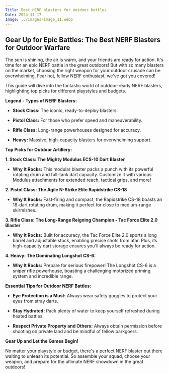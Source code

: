 ```yaml
---
Title: Best NERF blasters for outdoor battles
Date: 2024-11-17
Image: ../images/image_11.webp
---
```


##  Gear Up for Epic Battles: The Best NERF Blasters for Outdoor Warfare 

The sun is shining, the air is warm, and your friends are ready for action. It's time for an epic NERF battle in the great outdoors! But with so many blasters on the market, choosing the right weapon for your outdoor crusade can be overwhelming. Fear not, fellow NERF enthusiast, we've got you covered!

This guide will dive into the fantastic world of outdoor-ready NERF blasters, highlighting top picks for different playstyles and budgets. 

**Legend - Types of NERF Blasters:**

* **Stock Class:**  The iconic, ready-to-deploy blasters.

* **Pistol Class:** For those who prefer speed and maneuverability.

* **Rifle Class:**  Long-range powerhouses designed for accuracy.
* **Heavy:** Massive, high-capacity blasters for overwhelming support.

**Top Picks for Outdoor Artillery:**

**1. Stock Class: The Mighty Modulus ECS-10 Dart Blaster**

* **Why It Rocks:**  This modular blaster packs a punch with its powerful rotating drum and full-tank dart capacity. Customize it with various Modulus attachments for extended reach, tactical grips, and more!

**2. Pistol Class: The Agile N-Strike Elite Rapidstrike CS-18**

* **Why It Rocks:**  Fast-firing and compact, the Rapidstrike CS-18 boasts an 18-dart rotating drum, making it perfect for close to medium-range skirmishes.

**3. Rifle Class: The Long-Range Reigning Champion - Tac Force Elite 2.0 Blaster**

* **Why It Rocks:**  Built for accuracy, the Tac Force Elite 2.0 sports a long barrel and adjustable stock, enabling precise shots from afar. Plus, its high-capacity dart storage ensures you'll always be ready for action.

**4. Heavy: The Dominating Longshot CS-6:**

* **Why It Rocks:**  Prepare for serious firepower! The Longshot CS-6 is a sniper rifle powerhouse, boasting a challenging motorized priming system and incredible range.


**Essential Tips for Outdoor NERF Battles:**

* **Eye Protection is a Must:** Always wear safety goggles to protect your eyes from stray darts.
* **Stay Hydrated:** Pack plenty of water to keep yourself refreshed during heated battles.


* **Respect Private Property and Others:**  Always obtain permission before shooting on private land and be mindful of fellow parkgoers.

**Gear Up and Let the Games Begin!**


No matter your playstyle or budget, there's a perfect NERF blaster out there waiting to unleash its potential. So assemble your squad,  choose your weapon, and prepare for the ultimate NERF showdown in the great outdoors!


 
